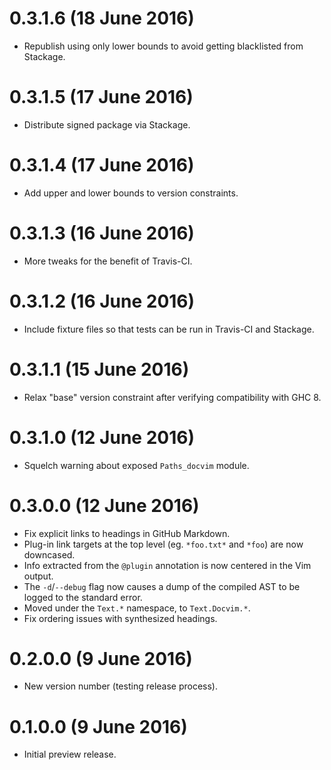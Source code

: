 # 0.3.1.6 (18 June 2016)

- Republish using only lower bounds to avoid getting blacklisted from Stackage.

# 0.3.1.5 (17 June 2016)

- Distribute signed package via Stackage.

# 0.3.1.4 (17 June 2016)

- Add upper and lower bounds to version constraints.

# 0.3.1.3 (16 June 2016)

- More tweaks for the benefit of Travis-CI.

# 0.3.1.2 (16 June 2016)

- Include fixture files so that tests can be run in Travis-CI and Stackage.

# 0.3.1.1 (15 June 2016)

- Relax "base" version constraint after verifying compatibility with GHC 8.

# 0.3.1.0 (12 June 2016)

- Squelch warning about exposed `Paths_docvim` module.

# 0.3.0.0 (12 June 2016)

- Fix explicit links to headings in GitHub Markdown.
- Plug-in link targets  at the top level (eg. `*foo.txt*` and `*foo`) are now downcased.
- Info extracted from the `@plugin` annotation is now centered in the Vim output.
- The `-d`/`--debug` flag now causes a dump of the compiled AST to be logged to the standard error.
- Moved under the `Text.*` namespace, to `Text.Docvim.*`.
- Fix ordering issues with synthesized headings.

# 0.2.0.0 (9 June 2016)

- New version number (testing release process).

# 0.1.0.0 (9 June 2016)

- Initial preview release.
